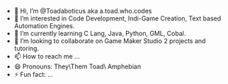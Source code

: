 - 👋 Hi, I’m @Toadaboticus aka a.toad.who.codes
- 👀 I’m interested in Code Development, Indi-Game Creation, Text based Automation Engines. 
- 🌱 I’m currently learning C Lang, Java, Python, GML, Cobal. 
- 💞️ I’m looking to collaborate on Game Maker Studio 2 projects and tutoring.
- 📫 How to reach me ...
- 😄 Pronouns: They\Them Toad\ Amphebian  
- ⚡ Fun fact: ...

<!---
Toadaboticus/Toadaboticus is a ✨ special ✨ repository because its `README.md` (this file) appears on your GitHub profile.
You can click the Preview link to take a look at your changes.
--->
